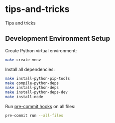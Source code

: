 # tips-and-tricks

Tips and tricks

## Development Environment Setup

Create Python virtual environment:

```sh
make create-venv
```

Install all dependencies:

```sh
make install-python-pip-tools
make compile-python-deps
make install-python-deps
make install-python-deps-dev
make install-node
```

Run [pre-commit hooks](https://pre-commit.com/) on all files:

```sh
pre-commit run --all-files
```
